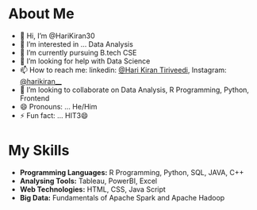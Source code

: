 # About Me
- 👋 Hi, I’m @HariKiran30
- 👀 I’m interested in ... Data Analysis
- 🌱 I’m currently pursuing B.tech CSE
- 🤔 I’m looking for help with Data Science
- 📫 How to reach me: linkedin: [@Hari Kiran Tiriveedi](https://www.linkedin.com/in/hari-kiran-tiriveedi/), Instagram: [@harikiran__](https://www.instagram.com/harikiran__/)
- 👯 I’m looking to collaborate on Data Analysis, R Programming, Python, Frontend
- 😄 Pronouns: ... He/Him
- ⚡ Fun fact: ... HIT3😄

# My Skills
- **Programming Languages:** R Programming, Python, SQL, JAVA, C++
- **Analysing Tools:** Tableau, PowerBI, Excel
- **Web Technologies:** HTML, CSS, Java Script
- **Big Data:** Fundamentals of Apache Spark and Apache Hadoop

<!---
HariKiran30/HariKiran30 is a ✨ special ✨ repository because its `README.md` (this file) appears on your GitHub profile.
You can click the Preview link to take a look at your changes.
--->
